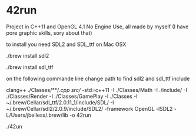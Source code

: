 # 42run

Project in C++11 and OpenGL 4.1
No Engine Use, all made by myself (I have pore graphic skills, sory about that)

to install you need SDL2 and SDL_ttf on Mac OSX

./brew install sdl2

./brew install sdl_ttf

on the following commande line change path to find sdl2 and sdl_ttf include

clang++ ./Classes/**/*.cpp src/* -std=c++11 -I ./Classes/Math -I ./include/  -I ./Classes/Render -I ./Classes/GamePlay -I ./Classes -I ~/.brew/Cellar/sdl_ttf/2.0.11_1/include/SDL/ -I ~/.brew/Cellar/sdl2/2.0.9/include/SDL2/  -framework OpenGL -lSDL2 -L/Users/jbelless/.brew/lib -o 42run

./42un
